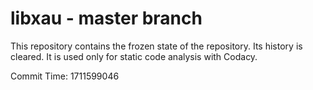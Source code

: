 # libxau - master branch

This repository contains the frozen state of the repository.
Its history is cleared. It is used only for static code
analysis with Codacy.

Commit Time: 1711599046